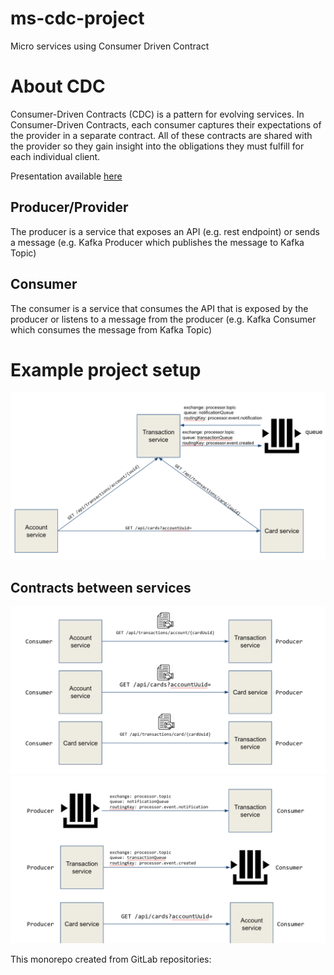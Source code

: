 # ms-cdc-project
Micro services using Consumer Driven Contract

# About CDC
Consumer-Driven Contracts (CDC) is a pattern for evolving services. In Consumer-Driven Contracts, each consumer captures their expectations of the provider in a separate contract. All of these contracts are shared with the provider so they gain insight into the obligations they must fulfill for each individual client.

Presentation available [here](docs/KirilArsov-CDC.pdf)

## Producer/Provider
The producer is a service that exposes an API (e.g. rest endpoint) or sends a message (e.g. Kafka Producer which publishes the message to Kafka Topic)
## Consumer
The consumer is a service that consumes the API that is exposed by the producer or listens to a message from the producer (e.g. Kafka Consumer which consumes the message from Kafka Topic)


# Example project setup

![](docs/img.png)

## Contracts between services

![](docs/img_1.png)
![](docs/img_2.png)

This monorepo created from GitLab repositories: